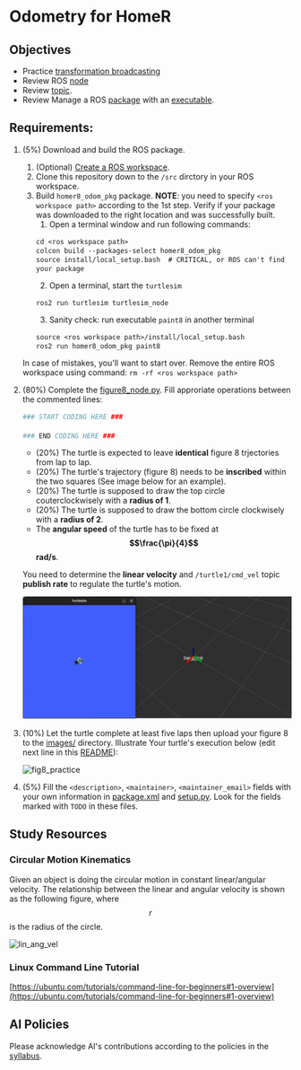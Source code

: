 # Odometry for HomeR
## Objectives
- Practice [transformation broadcasting](https://docs.ros.org/en/jazzy/Tutorials/Intermediate/Tf2/Writing-A-Tf2-Broadcaster-Py.html)
- Review ROS [node](https://docs.ros.org/en/jazzy/Tutorials/Beginner-CLI-Tools/Understanding-ROS2-Nodes/Understanding-ROS2-Nodes.html)
- Review [topic](https://docs.ros.org/en/jazzy/Tutorials/Beginner-CLI-Tools/Understanding-ROS2-Topics/Understanding-ROS2-Topics.html).
- Review Manage a ROS [package](https://docs.ros.org/en/jazzy/Tutorials/Beginner-Client-Libraries/Creating-Your-First-ROS2-Package.html) with an [executable](https://docs.ros.org/en/jazzy/Tutorials/Beginner-Client-Libraries/Writing-A-Simple-Py-Publisher-And-Subscriber.html).

## Requirements: 
1. (5%) Download and build the ROS package. 
   1. (Optional) [Create a ROS workspace](https://docs.ros.org/en/jazzy/Tutorials/Beginner-Client-Libraries/Creating-A-Workspace/Creating-A-Workspace.html#create-a-new-directory). 
   2. Clone this repository down to the `/src` dirctory in your ROS workspace.
   3. Build `homer8_odom_pkg` package.
      **NOTE**: you need to specify `<ros workspace path>` according to the 1st step.
      Verify if your package was downloaded to the right location and was successfully built.
      1. Open a terminal window and run following commands:
      ```console
      cd <ros workspace path>
      colcon build --packages-select homer8_odom_pkg
      source install/local_setup.bash  # CRITICAL, or ROS can't find your package
      ```   
      2. Open a terminal, start the `turtlesim`
      ```console
      ros2 run turtlesim turtlesim_node
      ```
      3. Sanity check: run executable `paint8` in another terminal
      ```console
      source <ros workspace path>/install/local_setup.bash
      ros2 run homer8_odom_pkg paint8
      ```
   In case of mistakes, you'll want to start over. Remove the entire ROS workspace using command: `rm -rf <ros workspace path>`
2. (80%) Complete the [figure8_node.py](turtlesim_play_pkg/turtlesim_play_pkg/figure8_node.py).
   Fill approriate operations between the commented lines:
   ```python
   ### START CODING HERE ###

   ### END CODING HERE ###
   ```
   - (20%) The turtle is expected to leave **identical** figure 8 trjectories from lap to lap.
   - (20%) The turtle's trajectory (figure 8) needs to be **inscribed** within the two squares (See image below for an example).
   - (20%) The turtle is supposed to draw the top circle couterclockwisely with a **radius of 1**.
   - (20%) The turtle is supposed to draw the bottom circle clockwisely with a **radius of 2**.
   - The **angular speed** of the turtle has to be fixed at **$$\frac{\pi}{4}$$ rad/s**.
   
   You need to determine the **linear velocity** and `/turtle1/cmd_vel` topic **publish rate** to regulate the turtle's motion.
   
   ![homer8_demo](/images/homer8_demo.gif)

3. (10%) Let the turtle complete at least five laps then upload your figure 8 to the [images/](/images/) directory.
   Illustrate Your turtle's execution below (edit next line in this [README](README.md)):
   
   ![fig8_practice](turtlesim_play_pkg/images/fig8_practice.png)
   
5. (5%) Fill the `<description>`, `<maintainer>`, `<maintainer_email>` fields with your own information in [package.xml](turtlesim_play_pkg/package.xml) and [setup.py](turtlesim_play_pkg/setup.py).
Look for the fields marked with `TODO` in these files.

## Study Resources

### Circular Motion Kinematics
Given an object is doing the circular motion in constant linear/angular velocity. 
The relationship between the linear and angular velocity is shown as the following figure, where $$r$$ is the radius of the circle.

![lin_ang_vel](https://yairshinar.com/wp-content/uploads/2018/12/c99655fa7435cc516bb40ac7daaa51c9.jpg)

### Linux Command Line Tutorial
[https://ubuntu.com/tutorials/command-line-for-beginners#1-overview](https://ubuntu.com/tutorials/command-line-for-beginners#1-overview)

## AI Policies
Please acknowledge AI's contributions according to the policies in the [syllabus](https://linzhanguca.github.io/_docs/robotics2-2025/syllabus.pdf).
